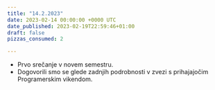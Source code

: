 ```yaml
---
title: "14.2.2023"
date: 2023-02-14 00:00:00 +0000 UTC
date_published: 2023-02-19T22:59:46+01:00
draft: false
pizzas_consumed: 2

---
```


- Prvo srečanje v novem semestru.
- Dogovorili smo se glede zadnjih podrobnosti v zvezi s prihajajočim Programerskim vikendom.
